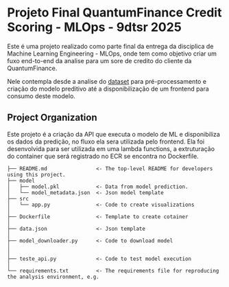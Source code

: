 # Projeto Final QuantumFinance Credit Scoring - MLOps - 9dtsr 2025

Este é uma projeto realizado como parte final da entrega da disciplica de Machine Learning Engineering - MLOps, 
onde tem como objetivo criar um fuxo end-to-end da analise para um sore de credito do cliente da QuantumFinance.

Nele contempla desde a analise do <a target="_blank" href="https://www.kaggle.com/datasets/parisrohan/credit-score-classification">dataset<a/> 
para pré-processamento e criação do modelo preditivo até a disponibilização de um frontend para consumo deste modelo.


## Project Organization

Este projeto é a criação da API que executa o modelo de ML e disponibiliza os dados da predição, no fluxo ela sera utilizada pelo frontend. 
Ela foi desenvolvida para ser utilizada em uma lambda functions, a extruturação do container que será registrado no ECR se encontra no Dockerfile.

```
├── README.md                <- The top-level README for developers using this project.
├── model
│   ├── model.pkl            <- Data from model prediction.
│   └── model_metadata.json  <- Json model template
├── src
│   └── app.py               <- Code to create visualizations
│
├── Dockerfile               <- Template to create cotainer
│
├── data.json                <- Json template
│
├── model_downloader.py      <- Code to download model
│                  
│
├── teste_api.py             <- Code to test model execution
│
└── requirements.txt         <- The requirements file for reproducing the analysis environment, e.g.

```
